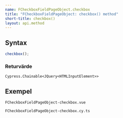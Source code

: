 ```yaml
---
name: FCheckboxFieldPageObject.checkbox
title: "FCheckboxFieldPageObject: checkbox() method"
short-title: checkbox()
layout: api.method
---
```


## Syntax

```ts nocompile nolint
checkbox();
```

### Returvärde

`Cypress.Chainable<JQuery<HTMLInputElement>>`

## Exempel

```import static
FCheckboxFieldPageObject-checkbox.vue
```

```import
FCheckboxFieldPageObject-checkbox.cy.ts
```
